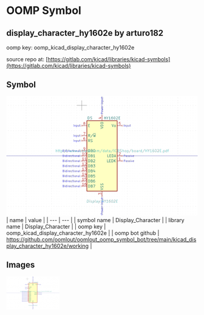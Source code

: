 # OOMP Symbol  
## display_character_hy1602e  by arturo182  
  
oomp key: oomp_kicad_display_character_hy1602e  
  
source repo at: [https://gitlab.com/kicad/libraries/kicad-symbols](https://gitlab.com/kicad/libraries/kicad-symbols)  
## Symbol  
  
[![working.png](working_600.png)](working.png)  
| name | value | 
| --- | --- | 
| symbol name | Display_Character | 
| library name | Display_Character | 
| oomp key | oomp_kicad_display_character_hy1602e | 
| oomp bot github | https://github.com/oomlout/oomlout_oomp_symbol_bot/tree/main/kicad_display_character_hy1602e/working | 
## Images  
  
[![working.png](working_140.png)](working.png)  
